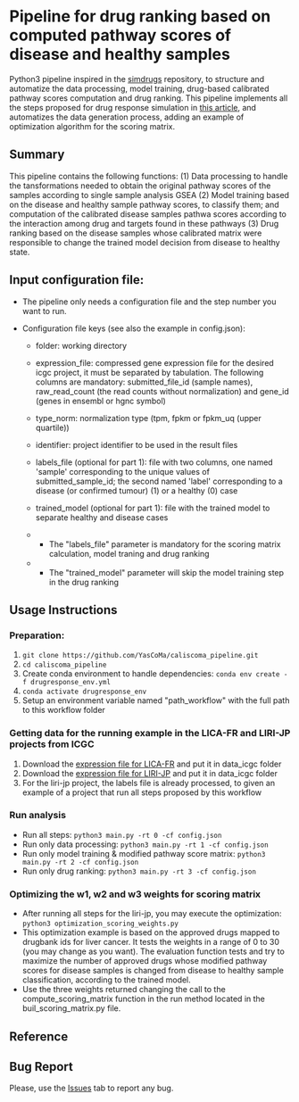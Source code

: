 # Pipeline for drug ranking based on computed pathway scores of disease and healthy samples

Python3 pipeline inspired in the [simdrugs](https://github.com/sepehrgolriz/simdrugs/tree/main) repository, to structure and automatize the data processing, model training, drug-based calibrated pathway scores computation and drug ranking. This pipeline implements all the steps proposed for drug response simulation in [this article](https://www.nature.com/articles/s41540-021-00199-1#Sec8), and automatizes the data generation process, adding an example of optimization algorithm for the scoring matrix.

## Summary

This pipeline contains the following functions: 
(1) Data processing to handle the tansformations needed to obtain the original pathway scores of the samples according to single sample analysis GSEA
(2) Model training based on the disease and healthy sample pathway scores, to classify them; and computation of the calibrated disease samples pathwa scores according to the interaction among drug and targets found in these pathways
(3) Drug ranking based on the disease samples whose calibrated matrix were responsible to change the trained model decision from disease to healthy state.
            
## Input configuration file:
* The pipeline only needs a configuration file and the step number you want to run.
- Configuration file keys (see also the example in config.json):
    - folder: working directory
    - expression_file: compressed gene expression file for the desired icgc project, it must be separated by tabulation. The following columns are mandatory: submitted_file_id (sample names), raw_read_count (the read counts without normalization) and gene_id (genes in ensembl or hgnc symbol)
    - type_norm: normalization type (tpm, fpkm or fpkm_uq (upper quartile))
    - identifier: project identifier to be used in the result files
    - labels_file (optional for part 1): file with two columns, one named 'sample' corresponding to the unique values of submitted_sample_id; the second named 'label' corresponding to a disease (or confirmed tumour) (1) or a healthy (0) case
    - trained_model (optional for part 1): file with the trained model to separate healthy and disease cases
    
    - * The "labels_file" parameter is mandatory for the scoring matrix calculation, model traning and drug ranking 
    - * The "trained_model" parameter will skip the model training step in the drug ranking
    
## Usage Instructions
### Preparation:
1. ````git clone https://github.com/YasCoMa/caliscoma_pipeline.git````
2. ````cd caliscoma_pipeline````
3. Create conda environment to handle dependencies: ````conda env create -f drugresponse_env.yml````
4. ````conda activate drugresponse_env````
5. Setup an environment variable named "path_workflow" with the full path to this workflow folder

### Getting data for the running example in the LICA-FR and LIRI-JP projects from ICGC
1. Download the [expression file for LICA-FR](https://dcc.icgc.org/api/v1/download?fn=/current/Projects/LICA-FR/exp_seq.LICA-FR.tsv.gz) and put it in data_icgc folder
2. Download the [expression file for LIRI-JP](https://dcc.icgc.org/api/v1/download?fn=/current/Projects/LIRI-JP/exp_seq.LIRI-JP.tsv.gz) and put it in data_icgc folder
3. For the liri-jp project, the labels file is already processed, to given an example of a project that run all steps proposed by this workflow

### Run analysis
- Run all steps: ````python3 main.py -rt 0 -cf config.json````
- Run only data processing: ````python3 main.py -rt 1 -cf config.json````
- Run only model training & modified pathway score matrix: ````python3 main.py -rt 2 -cf config.json````
- Run only drug ranking: ````python3 main.py -rt 3 -cf config.json````

### Optimizing the w1, w2 and w3 weights for scoring matrix
- After running all steps for the liri-jp, you may execute the optimization: ````python3 optimization_scoring_weights.py````
- This optimization example is based on the approved drugs mapped to drugbank ids for liver cancer. It tests the weights in a range of 0 to 30 (you may change as you want). The evaluation function tests and try to maximize the number of approved drugs whose modified pathway scores for disease samples is changed from disease to healthy sample classification, according to the trained model.
- Use the three weights returned changing the call to the compute_scoring_matrix function in the run method located in the buil_scoring_matrix.py file.

## Reference

## Bug Report
Please, use the [Issues](https://github.com/YasCoMa/caliscoma_pipeline/issues) tab to report any bug.
